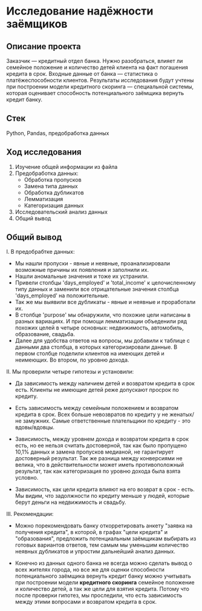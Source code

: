 # Исследование надёжности заёмщиков
## Описание проекта

Заказчик — кредитный отдел банка. Нужно разобраться, влияет ли семейное положение и количество детей клиента на факт погашения кредита в срок. Входные данные от банка — статистика о платёжеспособности клиентов.
Результаты исследования будут учтены при построении модели кредитного скоринга — специальной системы, которая оценивает способность потенциального заёмщика вернуть кредит банку.
## Стек
Python, Pandas, предобработка данных

## Ход исследования
1. Изучение общей информации из файла
2. Предобработка данных:
   * Обработка пропусков
   * Замена типа данных
   * Обработка дубликатов
   * Лемматизация
   * Категоризация данных
3. Исследовательский анализ данных
4. Общий вывод

## Общий вывод
I. В предобрабтке данных:
 * Мы нашли пропуски - явные и неявные, проанализировали возможные причины их появления  и заполнили их. 
 * Нашли аномальные значения и тоже их устранили.
 * Привели столбцы 'days_employed' и 'total_income' к целочисленному типу данных и заменили все отрицательные значения столбца 'days_employed' на положительные.
 * Так же мы выявили все дубликаты - явные и неявные и проработали их. 
 * В столбце 'purpose' мы обнаружили, что похожие цели написаны в разных вариациях. И при помощи лемматизации объеденили ряд похожих целей в четыре основных: недвижимость, автомобиль, образование, свадьба.
 * Далее для удобства ответов на вопросы, мы добавили к таблице с данными два столбца, в которых категоризировали данные. В первом столбце поделили клиентов на имеющих детей и неимеющих. Во втором, по уровню дохода.
   

II. Мы проверили четыре гипотезы и установили:

  * Да зависимость между наличием детей и возвратом кредита в срок есть. Клиенты не имеющие детей реже допускают просрок по кредиту.

  * Есть зависимость между семейным положением и возвратом кредита в срок. Всех больше невозвратов по кредиту у не женатых/не замужних. Самые ответственные плательщики по кредиту - это вдовы/вдовцы. 

  * Зависимость, между уровнем дохода и возвратом кредита в срок есть, но ее нельзя считать достоверной, так как было пропущено 10,1% данных и замена пропусков медианой, не гарантирует достоверный результат. Так же разница между конверсиями не велика, что в действительности может иметь противоположный результат, так как категоризация по уровню дохода была взята условно.

  * Зависимость, как цели кредита влияют на его возврат в срок - есть. Мы видим, что задолжности по кредиту меньше у людей, которые берут деньги на недвижимость и свадьбу.

III. Рекомендации:

 * Можно порекомендовать банку откорретировать анкету "заявка на получения кредита", в которой, в графах "цели кредита" и "образования", предложить потенциальным заёмщикам выбирать из готовых вариантов ответов, тем самым мы уменьшим количество неявных дубликатов и упростим дальнейший анализ данных.

 * Конечно из данных одного банка не всегда можно сделать вывод о всех жителях города, но все же для оценки способности потенциального заёмщика вернуть кредит банку можно учитывать при построении модели **кредитного скоринга** семейное положение и количество детей, а так же цели для взятия кредита. Потому что после проверки гипотез, мы проследили, что есть зависимость между этими вопросами и возвратом кредита в срок.


   


